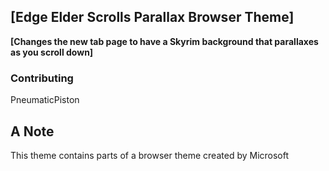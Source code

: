 ## [Edge Elder Scrolls Parallax Browser Theme]

**[Changes the new tab page to have a Skyrim background that parallaxes as you scroll down]**

### Contributing
PneumaticPiston

## A Note
This theme contains parts of a browser theme created by Microsoft
